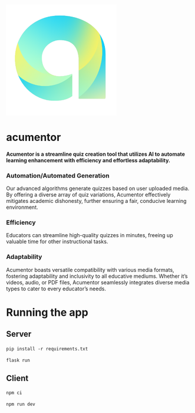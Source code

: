 <img src="logo.png" width="300" height="300">

# acumentor

#### Acumentor is a streamline quiz creation tool that utilizes AI to automate learning enhancement with efficiency and effortless adaptability.

### Automation/Automated Generation

Our advanced algorithms generate quizzes based on user uploaded media. By offering a diverse array of quiz variations, Acumentor effectively mitigates academic dishonesty, further ensuring a fair, conducive learning environment.

### Efficiency

Educators can streamline high-quality quizzes in minutes, freeing up valuable time for other instructional tasks.

### Adaptability

Acumentor boasts versatile compatibility with various media formats, fostering adaptability and inclusivity to all educative mediums. Whether it’s videos, audio, or PDF files, Acumentor seamlessly integrates diverse media types to cater to every educator’s needs.

# Running the app

## Server

`pip install -r requirements.txt`

`flask run`

## Client

`npm ci`

`npm run dev`
